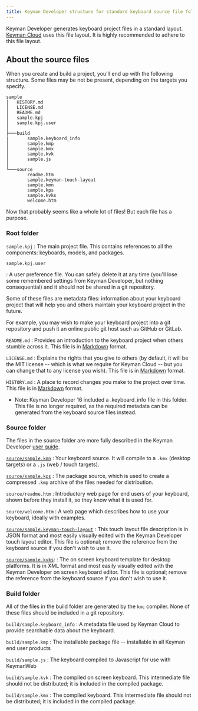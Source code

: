 ```yaml
---
title: Keyman Developer structure for standard keyboard source file folders
---
```


Keyman Developer generates keyboard project files in a standard layout. [Keyman
Cloud](/developer/keyboards/) uses this file layout. It is highly recommended to
adhere to this file layout.

## About the source files

When you create and build a project, you'll end up with the following structure.
Some files may be not be present, depending on the targets you specify.

```plain
sample
│   HISTORY.md
│   LICENSE.md
│   README.md
│   sample.kpj
│   sample.kpj.user
│
├───build
|       sample.keyboard_info
│       sample.kmp
│       sample.kmx
│       sample.kvk
│       sample.js
│
└───source
        readme.htm
        sample.keyman-touch-layout
        sample.kmn
        sample.kps
        sample.kvks
        welcome.htm
```

Now that probably seems like a whole lot of files! But each file has a purpose.

### Root folder

`sample.kpj`
: The main project file. This contains references to all the components:
  keyboards, models, and packages.

`sample.kpj.user`

: A user preference file. You can safely delete it at any time (you'll lose some
  remembered settings from Keyman Developer, but nothing consequential) and it
  should not be shared in a git repository.

Some of these files are metadata files: information about your keyboard project
that will help you and others maintain your keyboard project in the future.

For example, you may wish to make your keyboard project into a git repository
and push it an online public git host such as GitHub or GitLab.

`README.md`
: Provides an introduction to the keyboard project when others stumble across
  it. This file is in [Markdown](https://commonmark.org) format.

`LICENSE.md`
: Explains the rights that you give to others (by default, it will be the MIT
  license -- which is what we require for Keyman Cloud -- but you can change
  that to any license you wish). This file is in
  [Markdown](https://commonmark.org) format.

`HISTORY.md`
: A place to record changes you make to the project over time. This file is in
[Markdown](https://commonmark.org) format.

* Note: Keyman Developer 16 included a .keyboard_info file in this folder. This
  file is no longer required, as the required metadata can be generated from
  the keyboard source files instead.

### Source folder

The files in the source folder are more fully described in the Keyman Developer
[user guide](../..).

[`source/sample.kmn`](/developer/language)
: Your keyboard source. It will compile to a `.kmx` (desktop targets) or a `.js`
  (web / touch targets).

[`source/sample.kps`](../reference/file-types/kps)
: The package source, which is used to create a compressed `.kmp` archive of the
  files needed for distribution.

`source/readme.htm`
: Introductory web page for end users of your keyboard, shown before they
  install it, so they know what it is used for.

`source/welcome.htm`
: A web page which describes how to use your keyboard, ideally with examples.

[`source/sample.keyman-touch-layout`](../reference/file-types/keyman-touch-layout)
: This touch layout file description is in JSON format and most easily visually
  edited with the Keyman Developer touch layout editor. This file is optional;
  remove the reference from the keyboard source if you don't wish to use it.

[`source/sample.kvks`](../reference/file-types/kvks):
: The on screen keyboard template for desktop platforms. It is in XML format and
  most easily visually edited with the Keyman Developer on screen keyboard
  editor. This file is optional; remove the reference from the keyboard source
  if you don't wish to use it.

### Build folder

All of the files in the build folder are generated by the `kmc` compiler. None
of these files should be included in a git repository.

`build/sample.keyboard_info`
: A metadata file used by Keyman Cloud to provide searchable data about the
  keyboard.

`build/sample.kmp`
: The installable package file -- installable in all Keyman end user products

`build/sample.js`
: The keyboard compiled to Javascript for use with KeymanWeb

`build/sample.kvk`
: The compiled on screen keyboard. This intermediate file should not be
  distributed; it is included in the compiled package.

`build/sample.kmx`
: The compiled keyboard. This intermediate file should not be distributed; it is
  included in the compiled package.
